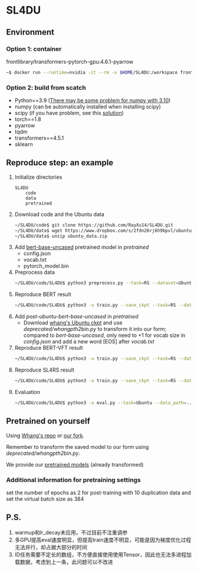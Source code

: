 # SL4DU

## Environment
### Option 1: container
frontlibrary/transformers-pytorch-gpu:4.6.1-pyarrow

```bash
~$ docker run --runtime=nvidia -it --rm -v $HOME/SL4DU:/workspace frontlibrary/transformers-pytorch-gpu:4.6.1-pyarrow
```

### Option 2: build from scatch
* Python==3.9 ([There may be some problem for numpy with 3.10](https://exerror.com/building-wheel-for-numpy-pyproject-toml/))
* numpy (can be automatically installed when installing scipy)
* scipy (if you have problem, see this [solution](https://stackoverflow.com/questions/11114225/installing-scipy-and-numpy-using-pip))
* torch==1.8
* pyarrow
* tqdm
* transformers==4.5.1
* sklearn


<!--#### 放弃的事情
1. jupyterlab
    1. 在大型项目中体验降低
    2. 各种网络限制
-->

## Reproduce step: an example
1. Initialize directories
    ```
    SL4DU
        code
        data
        pretrained
    ```
2. Download code and the Ubuntu data
    ``` bash
    ~/SL4DU/code$ git clone https://github.com/RayXu14/SL4DU.git
    ~/SL4DU/data$ wget https://www.dropbox.com/s/2fdn26rj6h9bpvl/ubuntu_data.zip
    ~/SL4DU/data$ unzip ubuntu_data.zip
    ```
3. Add [bert-base-uncased](https://huggingface.co/bert-base-uncased/tree/main) pretrained model in *pretrained*
    * config.json
    * vocab.txt
    * pytorch_model.bin
3. Preprocess data
    ```bash
    ~/SL4DU/code/SL4DU$ python3 preprocess.py --task=RS --dataset=Ubuntu --raw_data_path=../../data/ubuntu_data --pkl_data_path=../../data/ubuntu_data --pretrained_model=bert-base-uncased
    ```
4. Reproduce BERT result
    ```bash
    ~/SL4DU/code/SL4DU$ python3 -u train.py --save_ckpt --task=RS --dataset=Ubuntu --pkl_data_path=../../data/ubuntu_data --pretrained_model=bert-base-uncased --add_EOT --freeze_layers=0 --train_batch_size=8 --eval_batch_size=100 --log_dir=? # --pkl_valid_file=test.pkl
    ```
5. Add *post-ubuntu-bert-base-uncased* in *pretrained*
    * Download [whang's Ubuntu ckpt](https://drive.google.com/file/d/1jt0RhVT9y2d4AITn84kSOk06hjIv1y49/view?usp=sharing) and use *deprecated/whangpth2bin.py* to transform it into our form; compared to *bert-base-uncased*, only need to +1 for vocab size in *config.json* and add a new word [EOS] after *vocab.txt*
6. Reproduce BERT-VFT result
    ```bash
    ~/SL4DU/code/SL4DU$ python3 -u train.py --save_ckpt --task=RS --dataset=Ubuntu --pkl_data_path=../../data/ubuntu_data --pretrained_model=post-ubuntu-bert-base-uncased --freeze_layers=8 --train_batch_size=16 --eval_batch_size=100 --log_dir=? #--pkl_valid_file=test.pkl
    ```
6. Reproduce SL4RS result
    ```bash
    ~/SL4DU/code/SL4DU$ python3 -u train.py --save_ckpt --task=RS --dataset=Ubuntu --pkl_data_path=../../data/ubuntu_data --pretrained_model=post-ubuntu-bert-base-uncased --freeze_layers=8 --train_batch_size=4 --eval_batch_size=100 --log_dir=? --use_NSP --use_UR --use_ID --use_CD --train_view_every=80 #--pkl_valid_file=test.pkl
    ```
7. Evaluation
    ```bash
    ~/SL4DU/code/SL4DU$ python3 -u eval.py --task=Ubuntu --data_path=../../data/ubuntu_data --pretrained_model=post-ubuntu-bert-base-uncased --freeze_layers=8 --eval_batch_size=100 --log_dir ? --load_path=?
    ```

<!-- 和论文不同的部分
* CD有问题但不知道问题是什么：放弃挣扎，改为分类式
    * 观察代码
        * 数据准备阶段
            * 不可能是被其他的任务干扰，因为每个任务都是独立从数据集deepcopy出来的样例
    * 实验验证
        * 在loss的scale修正后导致的，但经过确认，就算是恢复原本的loss计算方法仍然无效
            * 但用乘数来补偿scale无效，虽然理论上和修正之前等价
            * 增大补句范围无效
            * 拉高学习率会当场过拟合，而且据我看源代码Adam也并非线性关系
        * 扩大范围到同一个session的拿来用效果更差了一点点
        * 切换回Classification的经典样式后有效！
            * 限定为同speaker后略有下降但是仍然有效
            * 在此基础上改成用自己的方法土写的margin ranking loss，终于有效！莫非pytorch提供的接口我理解还是有误？
            * 试图写得更精简以及修正和论文不同的部分（去掉EOS），但是导致效果下降！
                * 很奇怪的是，增加句例导致修正后效果提升，但修正前变成无效。
                * 此任务很不稳定，切莫再行修改。维持现状即可。
                * 还是发现CD任务有很强的不稳定性-->

## Pretrained on yourself
Using [Whang's repo](https://github.com/taesunwhang/BERT-ResSel) or [our fork](https://github.com/RayXu14/BERT-ResSel).

Remember to transform the saved model to our form using *deprecated/whangpth2bin.py*.

We provide our [pretrained models](https://www.dropbox.com/sh/l9ityw69ls3qyyj/AAARoLxHAP4f4lJ-twJ8IDpia?dl=0) (already transformed)

### Additional information for pretraining settings
set the number of epochs as 2 for post-training with 10 duplication data and set the virtual batch size as 384


## P.S.
1. warmup和lr_decay未应用，不过目前不注重调参
2. 多GPU提高eval速度明显，但提高train速度不明显，可能是因为梯度优化过程无法并行，却占据大部分的时间
3. ID任务需要不定长的数组，不方便直接使用使用Tensor，因此也无法多进程加载数据，考虑到上一条，此问题可以不改进
